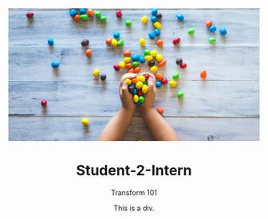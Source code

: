![](https://github.com/AnandKhandekar/S2i-model/blob/main/img02.JPG)
<!DOCTYPE html>
<html>
<head>
<style>
h1 {text-align: center;}
p {text-align: center;}
div {text-align: center;}
</style>
</head>
<body>

<h1>Student-2-Intern</h1>
<p>Transform 101</p>
<div>This is a div.</div>

</body>
</html>


